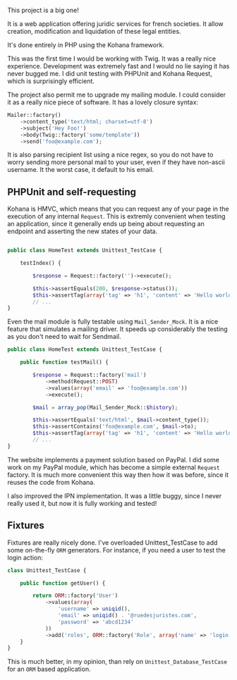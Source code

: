This project is a big one!

It is a web application offering juridic services for french societies. It allow creation, modification and liquidation of these legal entities.

It's done entirely in PHP using the Kohana framework.

This was the first time I would be working with Twig. It was a really nice experience. Development was extremely fast and I would no lie saying it has never bugged me. I did unit testing with PHPUnit and Kohana Request, which is surprisingly efficient.

The project also permit me to upgrade my mailing module. I could consider it as a really nice piece of software. It has a lovely closure syntax:

```php
Mailer::factory()
    ->content_type('text/html; charset=utf-8')
    ->subject('Hey Foo!')
    ->body(Twig::factory('some/template'))
    ->send('foo@example.com');
```

It is also parsing recipient list using a nice regex, so you do not have to worry sending more personal mail to your user, even if they have non-ascii username. It the worst case, it default to his email.

## PHPUnit and self-requesting

Kohana is HMVC, which means that you can request any of your page in the execution of any internal ```Request```. This is extremly convenient when testing an application, since it generally ends up being about requesting an endpoint and asserting the new states of your data.

```php

public class HomeTest extends Unittest_TestCase {

    testIndex() {

        $response = Request::factory('')->execute();

        $this->assertEquals(200, $response->status());
        $this->assertTag(array('tag' => 'h1', 'content' => 'Hello world!'), $response->body());
        // ...
}
```

Even the mail module is fully testable using ```Mail_Sender_Mock```. It is a nice feature that simulates a mailing driver. It speeds up considerably the testing as you don't need to wait for Sendmail.

```php
public class HomeTest extends Unittest_TestCase {

    public function testMail() {

        $response = Request::factory('mail')
            ->method(Request::POST)
            ->values(array('email' => 'foo@example.com'))
            ->execute();

        $mail = array_pop(Mail_Sender_Mock::$history);

        $this->assertEquals('text/html', $mail->content_type());
        $this->assertContains('foo@example.com', $mail->to);
        $this->assertTag(array('tag' => 'h1', 'content' => 'Hello world!'), $mail->body());
        // ...
}
```

The website implements a payment solution based on PayPal. I did some work on my PayPal module, which has become a simple external ```Request``` factory. It is much more convenient this way then how it was before, since it reuses the code from Kohana.

I also improved the IPN implementation. It was a little buggy, since I never really used it, but now it is fully working and tested!

## Fixtures

Fixtures are really nicely done. I've overloaded Unittest_TestCase to add some on-the-fly ```ORM``` generators. For instance, if you need a user to test the login action:

```php
class Unittest_TestCase {

    public function getUser() {

        return ORM::factory('User')
            ->values(array(
                'username' => uniqid(),
                'email' => uniqid() . '@ruedesjuristes.com',
                'password' => 'abcd1234'
            ))
            ->add('roles', ORM::factory('Role', array('name' => 'login')));
    }
}
```

This is much better, in my opinion, than rely on ```Unittest_Database_TestCase``` for an ```ORM``` based application.